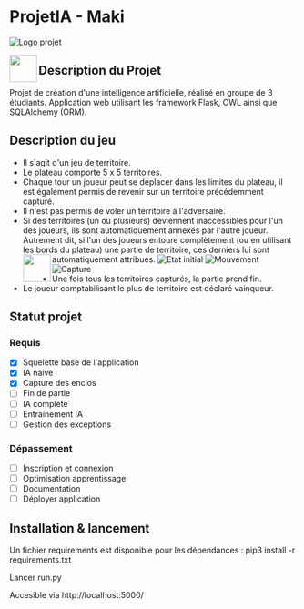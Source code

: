 # ProjetIA - Maki
![Logo projet](https://i.ibb.co/ftvWCkY/258521491-421855366159472-2338510668152101421-n.png)

<a href="url"><img src="https://i.ibb.co/ftvWCkY/258521491-421855366159472-2338510668152101421-n.png" align="left" height="48" width="48" ></a>


## Description du Projet
Projet de création d'une intelligence artificielle, réalisé en groupe de 3 étudiants.
Application web utilisant les framework Flask, OWL ainsi que SQLAlchemy (ORM).


## Description du jeu 
- Il s'agit d'un jeu de territoire.
- Le plateau comporte 5 x 5 territoires.
- Chaque tour un joueur peut se déplacer dans les limites du plateau, il est également permis de revenir sur un territoire précédemment capturé.
- Il n'est pas permis de voler un territoire à l'adversaire.
- Si des territoires (un ou plusieurs) deviennent inaccessibles pour l'un des joueurs, ils sont automatiquement annexés par l'autre joueur.
  Autrement dit, si l'un des joueurs entoure complètement (ou en utilisant les bords du plateau) une partie de territoire, ces derniers lui sont automatiquement attribués.
![Etat initial](https://i.ibb.co/Cn8XZ2k/1.png)
<a href="url"><img src="https://i.ibb.co/Cn8XZ2k/1.png" align="left" height="48" width="48" ></a>
![Mouvement](https://i.ibb.co/gM9qQXZ/2.png)
![Capture](https://i.ibb.co/Y3XL15K/3.png)
- Une fois tous les territoires capturés, la partie prend fin.
- Le joueur comptabilisant le plus de territoire est déclaré vainqueur.

## Statut projet
### Requis
- [x] Squelette base de l'application
- [x] IA naive
- [x] Capture des enclos
- [ ] Fin de partie
- [ ] IA complète
- [ ] Entrainement IA
- [ ] Gestion des exceptions
### Dépassement
- [ ] Inscription et connexion
- [ ] Optimisation apprentissage 
- [ ] Documentation
- [ ] Déployer application

## Installation & lancement

Un fichier requirements est disponible pour les dépendances :
pip3 install -r requirements.txt

Lancer run.py

Accesible via http://localhost:5000/


